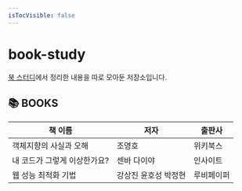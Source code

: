 ```yaml
---
isTocVisible: false
---
```


# book-study

[북 스터디](https://github.com/BOOK-SCAN)에서 정리한 내용을 따로 모아둔 저장소입니다.

## 📚 BOOKS

| 책 이름                      | 저자                 | 출판사     |
| ---------------------------- | -------------------- | ---------- |
| 객체지향의 사실과 오해       | 조영호               | 위키북스   |
| 내 코드가 그렇게 이상한가요? | 센바 다이야          | 인사이트   |
| 웹 성능 최적화 기법          | 강상진 윤호성 박정현 | 루비페이퍼 |
